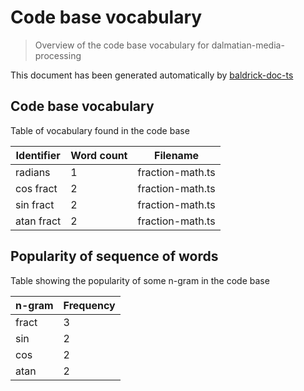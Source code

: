 # Code base vocabulary

> Overview of the code base vocabulary for dalmatian-media-processing

This document has been generated automatically by
[baldrick-doc-ts](https://github.com/flarebyte/baldrick-doc-ts)

## Code base vocabulary

Table of vocabulary found in the code base

| Identifier | Word count | Filename         |
| ---------- | ---------- | ---------------- |
| radians    | 1          | fraction-math.ts |
| cos fract  | 2          | fraction-math.ts |
| sin fract  | 2          | fraction-math.ts |
| atan fract | 2          | fraction-math.ts |

## Popularity of sequence of words

Table showing the popularity of some n-gram in the code base

| n-gram | Frequency |
| ------ | --------- |
| fract  | 3         |
| sin    | 2         |
| cos    | 2         |
| atan   | 2         |
